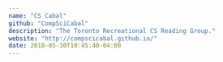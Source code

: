 ```yaml
---
name: "CS Cabal"
github: "CompSciCabal"
description: "The Toronto Recreational CS Reading Group."
website: "http://compscicabal.github.io/"
date: 2018-05-30T10:45:40-04:00
---
```

